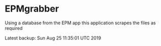 # EPMgrabber
Using a database from the EPM app this application scrapes the files as required


Latest backup: Sun Aug 25 11:35:01 UTC 2019
